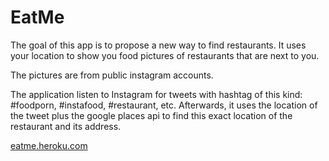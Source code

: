 EatMe
=====

The goal of this app is to propose a new way to find restaurants. It uses your location to show you food pictures of restaurants that are next to you.

The pictures are from public instagram accounts.

The application listen to Instagram for tweets with hashtag of this kind: #foodporn, #instafood, #restaurant, etc. Afterwards, it uses the location of the tweet plus the google places api to find this exact location of the restaurant and its address.

[eatme.heroku.com](http://eatme.heroku.com)

